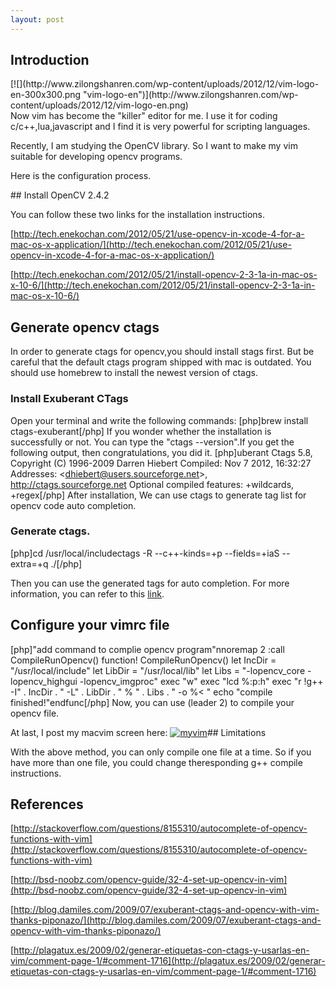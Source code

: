 ```yaml
---
layout: post
---
```

## Introduction
<div style="float:right;">[![](http://www.zilongshanren.com/wp-content/uploads/2012/12/vim-logo-en-300x300.png "vim-logo-en")](http://www.zilongshanren.com/wp-content/uploads/2012/12/vim-logo-en.png)</div>
Now vim has become the "killer" editor for me. I use it for coding c/c++,lua,javascript and I find it is very powerful for scripting languages.

Recently, I am studying the OpenCV library. So I want to make my vim suitable for developing opencv programs.

Here is the configuration process.
<!--more-->## Install OpenCV 2.4.2

You can follow these two links for the installation instructions.

[http://tech.enekochan.com/2012/05/21/use-opencv-in-xcode-4-for-a-mac-os-x-application/](http://tech.enekochan.com/2012/05/21/use-opencv-in-xcode-4-for-a-mac-os-x-application/) 

[http://tech.enekochan.com/2012/05/21/install-opencv-2-3-1a-in-mac-os-x-10-6/](http://tech.enekochan.com/2012/05/21/install-opencv-2-3-1a-in-mac-os-x-10-6/)
## Generate opencv ctags

In order to generate ctags for opencv,you should install stags first. But be careful that the default ctags program shipped with mac is outdated. You should use homebrew to install the newest version of ctags.
### Install Exuberant CTags

Open your terminal and write the following commands:
[php]brew install ctags-exuberant[/php]
If you wonder whether the installation is successfully or not. You can type the "ctags --version".If you get the following output, then congratulations, you did it. 
[php]uberant Ctags 5.8, Copyright (C) 1996-2009 Darren Hiebert  Compiled: Nov  7 2012, 16:32:27  Addresses: &lt;dhiebert@users.sourceforge.net&gt;, http://ctags.sourceforge.net  Optional compiled features: +wildcards, +regex[/php]
After installation, We can use ctags to generate tag list for opencv code auto completion.
### Generate ctags.

[php]cd /usr/local/includectags -R --c++-kinds=+p --fields=+iaS --extra=+q ./[/php]

Then you can use the generated tags for auto completion. For more information, you can refer to this [link](http://stackoverflow.com/questions/8155310/autocomplete-of-opencv-functions-with-vim).
## Configure your vimrc file

[php]"add command to complie opencv program"nnoremap <silent><leader>2 :call CompileRunOpencv() <cr>function! CompileRunOpencv()    let IncDir = "/usr/local/include"    let LibDir = "/usr/local/lib"    let Libs = "-lopencv_core -lopencv_highgui -lopencv_imgproc"    exec "w"    exec "lcd %:p:h"    exec "r !g++ -I" . IncDir . " -L" . LibDir . " % " . Libs . " -o %< "     echo "compile finished!"endfunc[/php]
</cr></leader></silent>
Now, you can use (leader 2) to compile your opencv file.

At last, I post my macvim screen here:
[![](http://www.zilongshanren.com/wp-content/uploads/2012/12/myvim-300x177.jpg "myvim")](http://www.zilongshanren.com/wp-content/uploads/2012/12/myvim.jpg)## Limitations

With the above method, you can only compile one file at a time. So if you have more than one file, you could change theresponding g++ compile instructions.
## References

[http://stackoverflow.com/questions/8155310/autocomplete-of-opencv-functions-with-vim](http://stackoverflow.com/questions/8155310/autocomplete-of-opencv-functions-with-vim)

[http://bsd-noobz.com/opencv-guide/32-4-set-up-opencv-in-vim](http://bsd-noobz.com/opencv-guide/32-4-set-up-opencv-in-vim)

[http://blog.damiles.com/2009/07/exuberant-ctags-and-opencv-with-vim-thanks-piponazo/](http://blog.damiles.com/2009/07/exuberant-ctags-and-opencv-with-vim-thanks-piponazo/)

[http://plagatux.es/2009/02/generar-etiquetas-con-ctags-y-usarlas-en-vim/comment-page-1/#comment-1716](http://plagatux.es/2009/02/generar-etiquetas-con-ctags-y-usarlas-en-vim/comment-page-1/#comment-1716)
